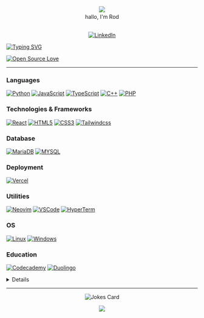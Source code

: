 <!-- 
SOURCE FOR BADGES :  https://dev.to/envoy_/150-badges-for-github-pnk#skills 
also from: wervlad and drkostas
-->

<div align="center"> <img src="https://media.giphy.com/media/hvRJCLFzcasrR4ia7z/giphy.gif" width="50px"> <br /> hallo, I'm Rod
</div> 
<br />
<p align="center">
  <a href="https://www.linkedin.com/in/rod-lester-m-75a092208/">
      <img src="https://img.shields.io/badge/LinkedIn-blue?style=flat-square&logo=linkedin" alt="LinkedIn">
  </a>
</p>

<!-- ABOUT ME -->

<!--
`About me`

- :globe_with_meridians: Biotech enthusiast.
- :briefcase: I’m currently crawling through data analytics, web development, minicontrollers, and electronics.
- :recycle: I incorporate the [17 Sustainable Development Goals](https://sdgs.un.org/goals) with my projects!
- :email: Reach me
  - :trident: [LinkedIn](https://www.linkedin.com/in/rod-lester-m-75a092208/)
-->

[![Typing SVG](https://readme-typing-svg.demolab.com?font=Georgia&duration=2000&pause=100&multiline=true&width=500&height=80&lines=Rod+Lester+Moreno;Student+%7C+Aspiring+Bioengineer;AI+%7C+Computer+Vision+%7C+Electronics)](https://git.io/typing-svg)

[![Open Source Love](https://firstcontributions.github.io/open-source-badges/badges/open-source-v1/open-source.png)](https://github.com/firstcontributions/open-source-badges)

---

### Languages
[![Python](https://img.shields.io/badge/python-black?style=for-the-badge&logo=python)](https://github.com/BlackMoFan)
[![JavaScript](https://img.shields.io/badge/javascript-black?style=for-the-badge&logo=javascript)](https://github.com/BlackMoFan)
[![TypeScript](https://img.shields.io/badge/TypeScript-black?style=for-the-badge&logo=typescript&logoColor=blue)](https://github.com/BlackMoFan)
[![C++](https://img.shields.io/badge/c++-black?style=for-the-badge&logo=cplusplus)](https://github.com/BlackMoFan)
[![PHP](https://img.shields.io/badge/PHP-black?style=for-the-badge&logo=php&logoColor=white)](https://github.com/BlackMoFan)

### Technologies & Frameworks
[![React](https://img.shields.io/badge/react-black?style=for-the-badge&logo=react)](https://github.com/BlackMoFan)
[![HTML5](https://img.shields.io/badge/html5-black?style=for-the-badge&logo=html5)](https://github.com/BlackMoFan)
[![CSS3](https://img.shields.io/badge/css3-black?style=for-the-badge&logo=css3)](https://github.com/BlackMoFan)
[![Tailwindcss](https://img.shields.io/badge/Tailwind_CSS-black?style=for-the-badge&logo=tailwind-css&logoColor=white)](https://github.com/BlackMoFan)

### Database
[![MariaDB](https://img.shields.io/badge/MariaDB-black?style=for-the-badge&logo=mariadb&logoColor=white)](https://github.com/BlackMoFan)
[![MYSQL](https://img.shields.io/badge/MySQL-black?style=for-the-badge&logo=mysql&logoColor=white)](https://github.com/BlackMoFan)

### Deployment
[![Vercel](https://img.shields.io/badge/Vercel-000000?style=for-the-badge&logo=vercel&logoColor=white)](https://github.com/BlackMoFan)

### Utilities
[![Neovim](https://img.shields.io/badge/NeoVim-%2357A143.svg?&style=for-the-badge&logo=neovim&logoColor=white)](https://github.com/BlackMoFan)
[![VSCode](https://img.shields.io/badge/Visual_Studio_Code-0078D4?style=for-the-badge&logo=visual%20studio%20code&logoColor=white)](https://github.com/BlackMoFan)
[![HyperTerm](https://img.shields.io/badge/Hyper-000000?style=for-the-badge&logo=hyper&logoColor=white)](https://github.com/BlackMoFan)

### OS
[![Linux](https://img.shields.io/badge/linux-black?style=for-the-badge&logo=Linux)](https://github.com/BlackMoFan)
[![Windows](https://img.shields.io/badge/Windows-black?style=for-the-badge&logo=Windows)](https://github.com/BlackMoFan)

### Education
[![Codecademy](https://img.shields.io/badge/Codecademy-FFF0E5?style=for-the-badge&logo=codecademy&logoColor=303347)](https://github.com/BlackMoFan)
[![Duolingo](https://img.shields.io/badge/Duolingo-58CC02?style=for-the-badge&logo=Duolingo&logoColor=white)](https://github.com/BlackMoFan)


<details>
  
<!-- GITHUB STATS -->
<!-- #### My Github Stats
| <a href="https://github.com/anuraghazra/github-readme-stats"><img align="center" src="https://github-readme-stats.vercel.app/api/top-langs/?username=BlackMoFan&exclude_repo=BlackMoFan.github.io&layout=compact&theme=dark&hide_border=true" alt="Black Mo Fan's Most Used Languages" width="400" height="220"/></a> | <img align="center" alt="GIF" src="code.gif?raw=true" width="400" height="220" /> |
| ------------- | ------------- | -->

 
  #### My Github Stats
| ![](https://github-readme-stats.vercel.app/api/top-langs/?username=blackmofan&layout=compact&theme=tokyonight&langs_count=10) | <img align="center" alt="GIF" src="code.gif?raw=true" width="400" height="220" /> |
| ------------- | ------------- |

<!-- | <a href="https://github.com/anuraghazra/github-readme-stats"><img align="center" src="https://github-readme-stats.vercel.app/api?username=BlackMoFan&show_icons=true&include_all_commits=true&theme=dark&hide_border=true" alt="Black Mo Fan's github stats" /></a> | <a href="https://git.io/streak-stats"><img align="center" src="https://github-readme-streak-stats.herokuapp.com?user=BlackMoFan&theme=dark&hide_border=true&date_format=j%2Fn%5B%2FY%5D" alt="Black Mo Fan's streak" /></a> |
| ------------- | ------------- | -->
  
| ![](https://github-readme-stats.vercel.app/api?username=blackmofan&&show_icons=true&title_color=ffffff&icon_color=bb2acf&text_color=daf7dc&bg_color=151515) | <a href="https://git.io/streak-stats"><img align="center" src="https://github-readme-streak-stats.herokuapp.com?user=BlackMoFan&theme=dark&hide_border=true&date_format=j%2Fn%5B%2FY%5D" alt="Black Mo Fan's streak" /></a> |
| ------------- | ------------- |
  
![Snake animation](https://github.com/blackmofan/blackmofan/blob/output/github-contribution-grid-snake.svg)
  
</details>

---
<div align="center"> <img src="https://readme-jokes.vercel.app/api" alt="Jokes Card" /> </div>
<p align="center">
  <a href="https://github.com/BlackMoFan">
    <img src="https://komarev.com/ghpvc/?username=BlackMoFan&color=blue&style=flat)" />
  </a>
</p>



<!---
BlackMoFan/BlackMoFan is a ✨ special ✨ repository because its `README.md` (this file) appears on your GitHub profile.
You can click the Preview link to take a look at your changes.
--->

